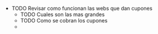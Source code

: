- TODO  Revisar como funcionan las webs que dan cupones
	- TODO Cuales son las mas grandes
	- TODO Como se cobran los cupones
	-